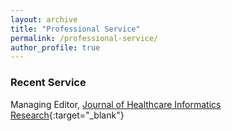```yaml
---
layout: archive
title: "Professional Service"
permalink: /professional-service/
author_profile: true
---
```



### Recent Service

Managing Editor, [Journal of Healthcare Informatics Research](https://www.springer.com/journal/41666){:target="_blank"}